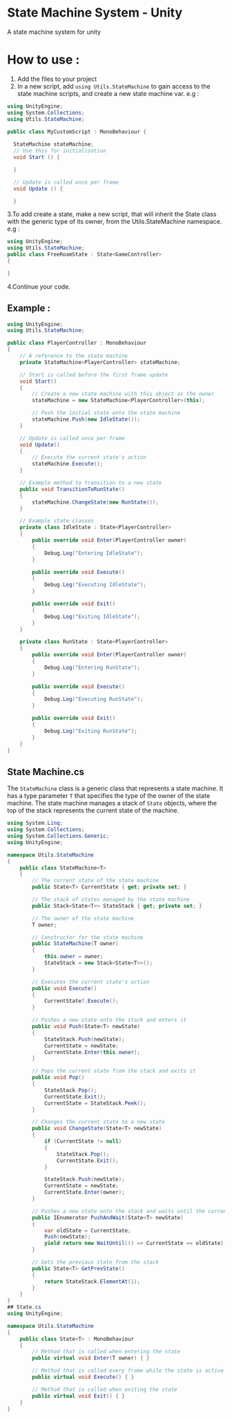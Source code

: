 # State Machine System - Unity
A state machine system for unity

# How to use : 
1. Add the files to your project
2. In a new script, add `using Utils.StateMachine` to gain access to the state machine scripts, and create a new state machine var. e.g : 
```cs
using UnityEngine;
using System.Collections;
using Utils.StateMachine;

public class MyCustomScript : MonoBehaviour {
  
  StateMachine stateMachine;
  // Use this for initialization
  void Start () {

  }

  // Update is called once per frame
  void Update () {

  }
  ```
3.To add create a state, make a new script, that will inherit the State class with the generic type of its owner, from the Utils.StateMachine namespace. e.g : 
```cs
using UnityEngine;
using Utils.StateMachine;
public class FreeRoamState : State<GameController>
{

}
  ```
4.Continue your code.
## Example : 
```csharp
using UnityEngine;
using Utils.StateMachine;

public class PlayerController : MonoBehaviour
{
    // A reference to the state machine
    private StateMachine<PlayerController> stateMachine;

    // Start is called before the first frame update
    void Start()
    {
        // Create a new state machine with this object as the owner
        stateMachine = new StateMachine<PlayerController>(this);

        // Push the initial state onto the state machine
        stateMachine.Push(new IdleState());
    }

    // Update is called once per frame
    void Update()
    {
        // Execute the current state's action
        stateMachine.Execute();
    }

    // Example method to transition to a new state
    public void TransitionToRunState()
    {
        stateMachine.ChangeState(new RunState());
    }

    // Example state classes
    private class IdleState : State<PlayerController>
    {
        public override void Enter(PlayerController owner)
        {
            Debug.Log("Entering IdleState");
        }

        public override void Execute()
        {
            Debug.Log("Executing IdleState");
        }

        public override void Exit()
        {
            Debug.Log("Exiting IdleState");
        }
    }

    private class RunState : State<PlayerController>
    {
        public override void Enter(PlayerController owner)
        {
            Debug.Log("Entering RunState");
        }

        public override void Execute()
        {
            Debug.Log("Executing RunState");
        }

        public override void Exit()
        {
            Debug.Log("Exiting RunState");
        }
    }
}
```
## State Machine.cs

The `StateMachine` class is a generic class that represents a state machine. It has a type parameter `T` that specifies the type of the owner of the state machine. The state machine manages a stack of `State` objects, where the top of the stack represents the current state of the machine.

```csharp
using System.Linq;
using System.Collections;
using System.Collections.Generic;
using UnityEngine;

namespace Utils.StateMachine
{
    public class StateMachine<T>
    {
        // The current state of the state machine
        public State<T> CurrentState { get; private set; }

        // The stack of states managed by the state machine
        public Stack<State<T>> StateStack { get; private set; }

        // The owner of the state machine
        T owner;

        // Constructor for the state machine
        public StateMachine(T owner)
        {
            this.owner = owner;
            StateStack = new Stack<State<T>>();
        }

        // Executes the current state's action
        public void Execute()
        {
            CurrentState?.Execute();
        }

        // Pushes a new state onto the stack and enters it
        public void Push(State<T> newState)
        {
            StateStack.Push(newState);
            CurrentState = newState;
            CurrentState.Enter(this.owner);
        }

        // Pops the current state from the stack and exits it
        public void Pop()
        {
            StateStack.Pop();
            CurrentState.Exit();
            CurrentState = StateStack.Peek();
        }

        // Changes the current state to a new state
        public void ChangeState(State<T> newState)
        {
            if (CurrentState != null)
            {
                StateStack.Pop();
                CurrentState.Exit();
            }

            StateStack.Push(newState);
            CurrentState = newState;
            CurrentState.Enter(owner);
        }

        // Pushes a new state onto the stack and waits until the current state is restored
        public IEnumerator PushAndWait(State<T> newState)
        {
            var oldState = CurrentState;
            Push(newState);
            yield return new WaitUntil(() => CurrentState == oldState);
        }

        // Gets the previous state from the stack
        public State<T> GetPrevState()
        {
            return StateStack.ElementAt(1);
        }
    }
}
## State.cs
using UnityEngine;

namespace Utils.StateMachine
{
    public class State<T> : MonoBehaviour
    {
        // Method that is called when entering the state
        public virtual void Enter(T owner) { }

        // Method that is called every frame while the state is active
        public virtual void Execute() { }

        // Method that is called when exiting the state
        public virtual void Exit() { }
    }
}
